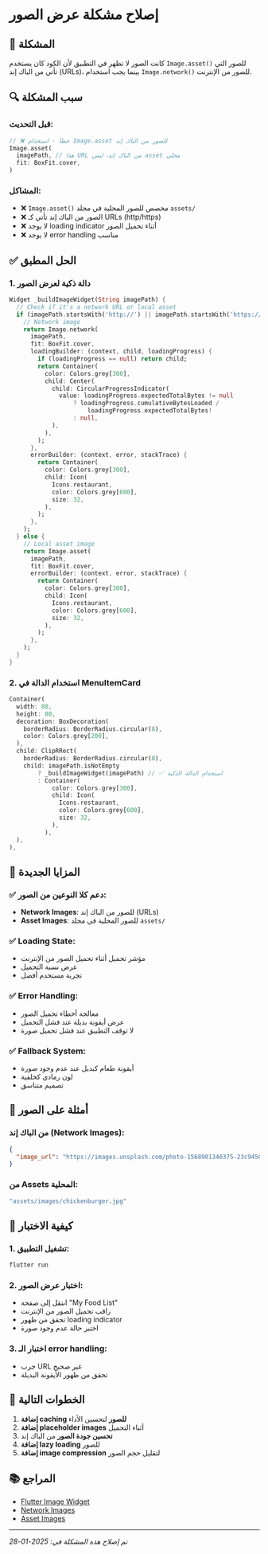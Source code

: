 # إصلاح مشكلة عرض الصور

## 🐛 المشكلة

كانت الصور لا تظهر في التطبيق لأن الكود كان يستخدم `Image.asset()` للصور التي تأتي من الباك إند (URLs)، بينما يجب استخدام `Image.network()` للصور من الإنترنت.

## 🔍 سبب المشكلة

### **قبل التحديث:**
```dart
// ❌ خطأ - استخدام Image.asset للصور من الباك إند
Image.asset(
  imagePath, // هذا URL من الباك إند، ليس asset محلي
  fit: BoxFit.cover,
)
```

### **المشاكل:**
- ❌ `Image.asset()` مخصص للصور المحلية في مجلد `assets/`
- ❌ الصور من الباك إند تأتي كـ URLs (http/https)
- ❌ لا يوجد loading indicator أثناء تحميل الصور
- ❌ لا يوجد error handling مناسب

## ✅ الحل المطبق

### 1. **دالة ذكية لعرض الصور**

```dart
Widget _buildImageWidget(String imagePath) {
  // Check if it's a network URL or local asset
  if (imagePath.startsWith('http://') || imagePath.startsWith('https://')) {
    // Network image
    return Image.network(
      imagePath,
      fit: BoxFit.cover,
      loadingBuilder: (context, child, loadingProgress) {
        if (loadingProgress == null) return child;
        return Container(
          color: Colors.grey[300],
          child: Center(
            child: CircularProgressIndicator(
              value: loadingProgress.expectedTotalBytes != null
                  ? loadingProgress.cumulativeBytesLoaded /
                      loadingProgress.expectedTotalBytes!
                  : null,
            ),
          ),
        );
      },
      errorBuilder: (context, error, stackTrace) {
        return Container(
          color: Colors.grey[300],
          child: Icon(
            Icons.restaurant,
            color: Colors.grey[600],
            size: 32,
          ),
        );
      },
    );
  } else {
    // Local asset image
    return Image.asset(
      imagePath,
      fit: BoxFit.cover,
      errorBuilder: (context, error, stackTrace) {
        return Container(
          color: Colors.grey[300],
          child: Icon(
            Icons.restaurant,
            color: Colors.grey[600],
            size: 32,
          ),
        );
      },
    );
  }
}
```

### 2. **استخدام الدالة في MenuItemCard**

```dart
Container(
  width: 80,
  height: 80,
  decoration: BoxDecoration(
    borderRadius: BorderRadius.circular(8),
    color: Colors.grey[200],
  ),
  child: ClipRRect(
    borderRadius: BorderRadius.circular(8),
    child: imagePath.isNotEmpty
        ? _buildImageWidget(imagePath) // ✅ استخدام الدالة الذكية
        : Container(
            color: Colors.grey[300],
            child: Icon(
              Icons.restaurant,
              color: Colors.grey[600],
              size: 32,
            ),
          ),
  ),
),
```

## 🎯 المزايا الجديدة

### ✅ **دعم كلا النوعين من الصور:**
- **Network Images**: للصور من الباك إند (URLs)
- **Asset Images**: للصور المحلية في مجلد `assets/`

### ✅ **Loading State:**
- مؤشر تحميل أثناء تحميل الصور من الإنترنت
- عرض نسبة التحميل
- تجربة مستخدم أفضل

### ✅ **Error Handling:**
- معالجة أخطاء تحميل الصور
- عرض أيقونة بديلة عند فشل التحميل
- لا توقف التطبيق عند فشل تحميل صورة

### ✅ **Fallback System:**
- أيقونة طعام كبديل عند عدم وجود صورة
- لون رمادي كخلفية
- تصميم متناسق

## 📝 أمثلة على الصور

### **من الباك إند (Network Images):**
```json
{
  "image_url": "https://images.unsplash.com/photo-1568901346375-23c9450c58ce?w=400"
}
```

### **من Assets المحلية:**
```dart
"assets/images/chickenburger.jpg"
```

## 🔧 كيفية الاختبار

### 1. **تشغيل التطبيق:**
```bash
flutter run
```

### 2. **اختبار عرض الصور:**
- انتقل إلى صفحة "My Food List"
- راقب تحميل الصور من الإنترنت
- تحقق من ظهور loading indicator
- اختبر حالة عدم وجود صورة

### 3. **اختبار الـ error handling:**
- جرب URL غير صحيح
- تحقق من ظهور الأيقونة البديلة

## 🚀 الخطوات التالية

1. **إضافة caching للصور** لتحسين الأداء
2. **إضافة placeholder images** أثناء التحميل
3. **تحسين جودة الصور** من الباك إند
4. **إضافة lazy loading** للصور
5. **إضافة image compression** لتقليل حجم الصور

## 📚 المراجع

- [Flutter Image Widget](https://api.flutter.dev/flutter/widgets/Image-class.html)
- [Network Images](https://docs.flutter.dev/cookbook/images/network-image)
- [Asset Images](https://docs.flutter.dev/cookbook/images/asset-image)

---
*تم إصلاح هذه المشكلة في: 2025-01-28* 